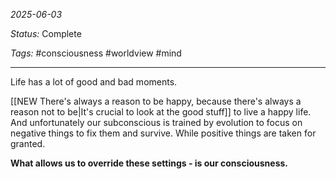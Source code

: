 *2025-06-03*

*Status:* Complete

*Tags:* #consciousness #worldview #mind 

<hr>

Life has a lot of good and bad moments. 

[[NEW There's always a reason to be happy, because there's always a reason not to be|It's crucial to look at the good stuff]] to live a happy life. And unfortunately our subconscious is trained by evolution to focus on negative things to fix them and survive. While positive things are taken for granted. 

**What allows us to override these settings - is our consciousness.** 
